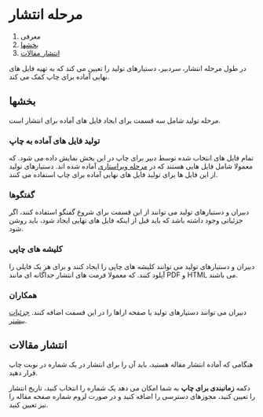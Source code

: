 # مرحله انتشار

1. معرفی
2. [بخشها](production.md#orientation)
3. [انتشار مقالات](production.md#publish)

در طول مرحله انتشار، سردبیر، دستیارهای تولید را تعیین می کند که به تهیه فایل های نهایی آماده برای چاپ کمک می کند.

## <a name="orientation"> </a> بخشها

مرحله تولید شامل سه قسمت برای ایجاد فایل های آماده برای انتشار است.

### <a name="production-ready"> </a> تولید فایل های آماده به چاپ

تمام فایل های انتخاب شده توسط دبیر برای چاپ در این بخش نمایش داده می شود. که معمولا شامل فایل هایی هستند که در [مرحله ویراستاری](copyediting.md) آماده شده اند. دستیارهای تولید از این فایل ها برای تولید فایل های نهایی آماده برای چاپ استفاده می کنند.

### <a name="production-discussions"> </a> گفتگوها

دبیران و دستیارهای تولید می توانند از این قسمت برای شروع گفتگو استفاده کنند، اگر جزئیاتی وجود داشته باشد که باید قبل از اینکه فایل های نهایی ایجاد شود، باید روشن شود.

### <a name="publication-formats"> </a> کلیشه های چاپی

دبیران و دستیارهای تولید می توانند کلیشه های چاپی را ایجاد کنند و برای هر یک فایلی را آپلود کنند. که معمولا فرمت های انتشار جداگانه ای مانند PDF و HTML می باشند.

### <a name="participants"> </a> همکاران

دبیران می توانند دستیارهای تولید یا صفحه اراها را در این قسمت اضافه کنند. [جزئیات بیشتر](../editorial-workflow.md#participants).

## <a name="publish"> </a> انتشار مقالات

هنگامی که آماده انتشار مقاله هستید، باید آن را برای انتشار در یک شماره در نوبت چاپ قرار دهید.

دکمه **زمانبندی برای چاپ** به شما امکان می دهد یک شماره را انتخاب کنید، تاریخ انتشار را تعیین کنید، مجوزهای دسترسی را اضافه کنید و در صورت لزوم شماره صفحه مقاله را نیز تعیین کنید.